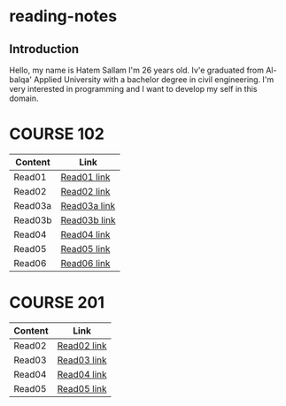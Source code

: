 # reading-notes
## Introduction
Hello, my name is Hatem Sallam I'm 26 years old. Iv'e graduated from Al-balqa' Applied University with a bachelor degree in civil engineering. I'm very interested in programming and I want to develop my self in this domain.


# COURSE 102
 
 | Content      | Link |
| ----------- | ----------- |
| Read01      | [Read01 link](102/Read01.md)       |
| Read02   | [Read02 link](102/Read02.md)       |
| Read03a   | [Read03a link](102/Read03a.md)       |
| Read03b   | [Read03b link](102/Read03b.md)       |
| Read04  | [Read04 link](102/read04.md)       |
| Read05  | [Read05 link](102/Read05.md)       |
| Read06  | [Read06 link](102/Read06.md)       |







# COURSE 201
| Content      | Link |
| ----------- | ----------- |
| Read02      | [Read02 link](201/Class-02.md)      |
| Read03      | [Read03 link](201/read03.md)      |
| Read04      | [Read04 link](201/read04.md)      |
| Read05      | [Read05 link](201/read05.md)      |

